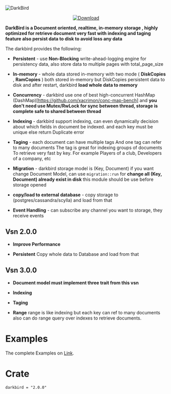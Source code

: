 
![DarkBird](https://github.com/Rustixir/darkbird/blob/main/darkbird.png)

<div align="center">

  <!-- Downloads -->
  <a href="https://crates.io/crates/darkbird">
    <img src="https://img.shields.io/crates/d/darkbird.svg?style=flat-square"
      alt="Download" />
  </a>
</div>


**DarkBird is a Document oriented, realtime, in-memory storage , 
highly optimized for retrieve document very fast with
indexing and taging feature also persist data 
to disk to avoid loss any data**





The darkbird provides the following:

* **Persistent** - use **Non-Blocking** write-ahead-logging engine for persistency data, 
  also store data to multiple pages with total_page_size
  


* **In-memory** - whole data stored in-memory 
  with two mode ( **DiskCopies** , **RamCopies** )
  both stored in-memory but DiskCopies persistent data to disk and
  after restart, darkbird **load whole data to memory**



* **Concurrency** - darkbird use one of best high-concurrent HashMap (DashMap)[https://github.com/xacrimon/conc-map-bench]
  and **you don't need use Mutex/RwLock for sync between thread,
  storage is complete safe to shared between thread**


* **Indexing**  - darkbird support indexing, can even dynamically
  decision about which fields in document be indexed.
  and each key must be unique else return Duplicate error 


* **Taging** -  each document can have multiple tags
  And one tag can refer to many documents
  The tag is great for indexing groups of documents
  To retrieve very fast by key. For example
  Players of a club, Developers of a company, etc



* **Migration** - darkbird storage model is (Key, Document)
  if you want change Document Model, can use `migration::run` 
  for **change all (Key, Document) already exist in disk**
  this module should be use before storage opened


* **copy/load to external database** - copy storage to (postgres/cassandra/scylla) 
  and load from that 



* **Event Handling** - can subscribe any channel you want to storage, they
  receive events


## Vsn 2.0.0

*  **Improve Performance** 

*  **Persistent** Copy whole data to Database and load from that 



## Vsn 3.0.0

*  **Document model must implement three trait from this vsn**

*  **Indexing** 

*  **Taging** 

*  **Range** 
  range is like indexing but each key can ref to many documents
  also can do range query over indexes to retrieve documents.



Examples
=============

The complete Examples on [Link](https://github.com/Rustixir/darkbird/tree/main/example).



Crate
=============
```
darkbird = "2.0.0"
```
